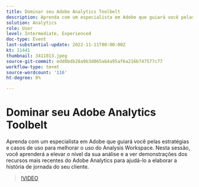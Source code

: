 ```yaml
---
title: Dominar seu Adobe Analytics Toolbelt
description: Aprenda com um especialista em Adobe que guiará você pelas estratégias e casos de uso para melhorar o uso do Analysis Workspace. Nesta sessão, você aprenderá a elevar o nível da sua análise e a ver demonstrações dos recursos mais recentes do Adobe Analytics para ajudá-lo a elaborar a história de jornada do seu cliente.
solution: Analytics
role: User
level: Intermediate, Experienced
doc-type: Event
last-substantial-update: 2022-11-11T00:00:00Z
kt: 11441
thumbnail: 3411013.jpeg
source-git-commit: edd0bdb28a9b3d065a64a95af6a216b747577c77
workflow-type: tm+mt
source-wordcount: '116'
ht-degree: 0%

---
```


# Dominar seu Adobe Analytics Toolbelt

Aprenda com um especialista em Adobe que guiará você pelas estratégias e casos de uso para melhorar o uso do Analysis Workspace. Nesta sessão, você aprenderá a elevar o nível da sua análise e a ver demonstrações dos recursos mais recentes do Adobe Analytics para ajudá-lo a elaborar a história de jornada do seu cliente.

>[!VIDEO](https://video.tv.adobe.com/v/3411013/?quality=12&learn=on)
